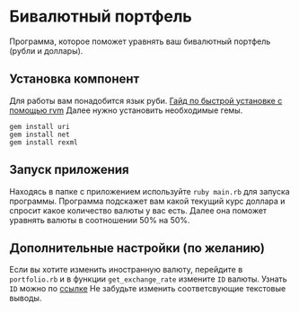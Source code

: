 # Бивалютный портфель
Программа, которое поможет уравнять ваш бивалютный портфель (рубли и доллары).

## Установка компонент
Для работы вам понадобится язык руби. [Гайд по быстрой установке с помощью rvm](https://habr.com/ru/post/120504/)
Далее нужно установить необходимые гемы.
```
gem install uri
gem install net
gem install rexml
```

## Запуск приложения
Находясь в папке с приложением используйте `ruby main.rb` для запуска программы.
Программа подскажет вам какой текущий курс доллара и спросит какое количество валюты у вас есть. Далее она поможет уравнять валюты в соотношении 50% на 50%.

## Дополнительные настройки (по желанию)
Если вы хотите изменить иностранную валюту, перейдите в `portfolio.rb` и в функции `get_exchange_rate` измените `ID` валюты.
Узнать `ID` можно по [ссылке](http://www.cbr.ru/scripts/XML_daily.asp)
Не забудьте изменить соответсвующие текстовые выводы.
